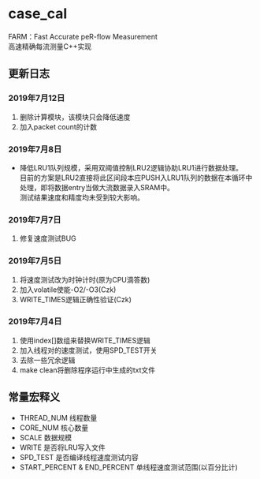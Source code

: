 # case_cal
FARM：Fast Accurate peR-flow Measurement  
高速精确每流测量C++实现

## 更新日志
### 2019年7月12日
1. 删除计算模块，该模块只会降低速度
2. 加入packet count的计数
### 2019年7月8日
* 降低LRU1队列规模，采用双阈值控制LRU2逻辑协助LRU1进行数据处理。  
目前的方案是LRU2直接将此区间段本应PUSH入LRU1队列的数据在本循环中处理，即将数据entry当做大流数据录入SRAM中。  
测试结果速度和精度均未受到较大影响。
### 2019年7月7日
1. 修复速度测试BUG
### 2019年7月5日
1. 将速度测试改为时钟计时(原为CPU滴答数)
2. 加入volatile使能-O2/-O3(Czk)
3. WRITE_TIMES逻辑正确性验证(Czk)
### 2019年7月4日
1. 使用index[]数组来替换WRITE_TIMES逻辑
2. 加入线程对的速度测试，使用SPD_TEST开关
3. 去除一些冗余逻辑
4. make clean将删除程序运行中生成的txt文件

## 常量宏释义
* THREAD_NUM 线程数量
* CORE_NUM 核心数量
* SCALE 数据规模
* WRITE 是否将LRU写入文件
* SPD_TEST 是否编译线程速度测试内容
* START_PERCENT & END_PERCENT 单线程速度测试范围(以百分比计)
